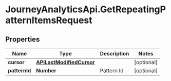 # JourneyAnalyticsApi.GetRepeatingPatternItemsRequest

## Properties

Name | Type | Description | Notes
------------ | ------------- | ------------- | -------------
**cursor** | [**APILastModifiedCursor**](APILastModifiedCursor.md) |  | [optional] 
**patternId** | **Number** | Pattern Id | [optional] 


